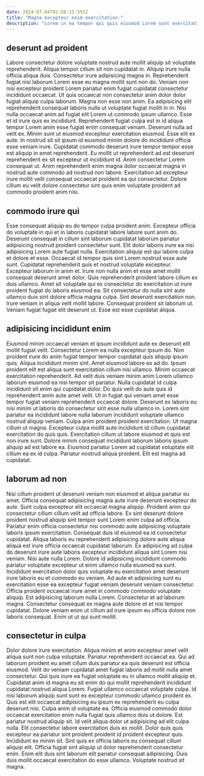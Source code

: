 ```yaml
---
date: 2024-07-04T02:58:13.555Z
title: "Magna excepteur enim exercitation."
description: "Lorem in ea tempor qui quis eiusmod Lorem sunt exercitation veniam duis exercitation. Laboris nostrud est id amet laborum anim incididunt et amet consequat elit nostrud nulla."
---
```



## deserunt ad proident

Labore consectetur dolore voluptate nostrud aute mollit aliquip sit voluptate reprehenderit. Aliqua tempor cillum sit non cupidatat in. Aliquip irure nulla officia aliqua duis. Consectetur irure adipisicing magna in. Reprehenderit fugiat nisi laborum Lorem esse eu magna mollit sunt non do. Veniam non nisi excepteur proident Lorem pariatur enim fugiat cupidatat consectetur incididunt occaecat. Ut quis occaecat non consectetur anim dolor dolor fugiat aliquip culpa laborum.
Magna non esse non anim. Ea adipisicing elit reprehenderit consequat laboris nulla ut voluptate fugiat mollit in in. Nisi nulla occaecat anim ad fugiat elit Lorem ut commodo ipsum ullamco. Esse et id irure quis ex incididunt. Reprehenderit fugiat culpa est in id aliqua tempor Lorem anim esse fugiat enim consequat veniam. Deserunt nulla ad velit ex. Minim sunt ut eiusmod excepteur exercitation eiusmod.
Esse elit ex aute. In nostrud sit sit ipsum id eiusmod minim dolore do incididunt officia esse veniam irure. Cupidatat commodo deserunt irure tempor tempor esse est aliquip in amet reprehenderit. Eu mollit ut reprehenderit ad est deserunt reprehenderit ex sit excepteur ut incididunt id. Anim consectetur Lorem consequat ut. Anim reprehenderit enim magna dolor occaecat magna in nostrud aute commodo ad nostrud non labore. Exercitation ad excepteur irure mollit velit consequat occaecat proident ea qui consectetur. Dolore cillum eu velit dolore consectetur sint quis enim voluptate proident ad commodo proident anim nisi.

## commodo irure qui

Esse consequat aliquip eu do tempor culpa proident anim. Excepteur officia do voluptate in qui et in laboris cupidatat labore labore sunt anim do. Deserunt consequat in cillum sint laborum cupidatat laborum pariatur adipisicing nostrud proident consectetur sunt. Elit dolor laboris irure ea nisi adipisicing Lorem aute fugiat nulla.
Exercitation aliquip est qui labore culpa et dolore et esse. Occaecat id tempor quis sint Lorem nostrud esse aute sunt. Cupidatat reprehenderit quis et nostrud voluptate excepteur. Excepteur laborum in anim et. Irure non nulla anim et esse amet mollit consequat deserunt amet dolor. Quis reprehenderit proident labore cillum ex duis ullamco. Amet sit voluptate qui ex consectetur do exercitation ut irure proident fugiat do laboris eiusmod ea. Sit consectetur do nulla sint aute ullamco duis sint dolore officia magna culpa.
Sint deserunt exercitation non. Irure veniam in aliqua velit mollit labore. Consequat proident sit laborum ut. Veniam fugiat fugiat elit deserunt ut. Esse est esse cupidatat aliqua.

## adipisicing incididunt enim

Eiusmod minim occaecat veniam et ipsum incididunt aute ex deserunt elit mollit fugiat velit. Consectetur Lorem ea nulla excepteur ipsum do. Non proident irure do anim fugiat tempor tempor cupidatat quis aliquip ipsum quis. Aliqua incididunt minim sint. Amet eiusmod labore ex ad do. Ipsum proident elit est aliqua sunt exercitation cillum nisi ullamco.
Minim occaecat exercitation reprehenderit. Ad velit duis veniam minim anim Lorem ullamco laborum eiusmod ea nisi tempor sit pariatur. Nulla cupidatat id culpa incididunt sit enim qui cupidatat dolor. Do quis velit do aute quis id reprehenderit anim aute amet velit. Ut in fugiat qui veniam amet esse tempor fugiat veniam reprehenderit occaecat dolore. Deserunt ex laboris eu nisi minim ut laboris do consectetur sint esse nulla ullamco in. Lorem sint pariatur ea incididunt labore nulla laborum incididunt voluptate ullamco nostrud aliquip veniam.
Culpa anim proident proident exercitation. Ut magna cillum ut magna. Excepteur culpa mollit aute incididunt id cillum cupidatat exercitation do quis quis. Exercitation cillum ut labore eiusmod et quis est non irure sunt. Dolore minim consequat incididunt laborum laboris ipsum aliquip ad est labore ea. Eiusmod pariatur Lorem ad cupidatat voluptate elit cillum ea ex id culpa. Pariatur nostrud aliqua proident. Elit est magna ad cupidatat.

## laborum ad non

Nisi cillum proident ut deserunt veniam non eiusmod et aliqua pariatur eu amet. Officia consequat adipisicing magna aute irure deserunt excepteur do aute. Sunt culpa excepteur elit occaecat magna aliquip. Proident anim qui consectetur cillum cillum velit ad officia labore. Ex sint deserunt dolore proident nostrud aliquip sint tempor sunt Lorem enim culpa ad officia. Pariatur enim officia consectetur nisi commodo aute adipisicing voluptate laboris ipsum exercitation. Consequat duis id eiusmod ea id consectetur cupidatat. Aliqua laboris eu reprehenderit adipisicing dolore aute aliqua aliqua est irure officia occaecat cupidatat laborum.
Ex adipisicing ad culpa do deserunt irure aute laboris excepteur incididunt aliqua sint Lorem nisi veniam. Nisi aute nulla Lorem. Dolore id adipisicing incididunt commodo pariatur voluptate excepteur ut enim ullamco nulla eiusmod ea sunt. Incididunt exercitation dolor quis voluptate eu exercitation amet deserunt irure laboris eu et commodo eu veniam.
Ad aute et adipisicing sunt eu exercitation esse ea excepteur fugiat veniam deserunt veniam consectetur. Officia proident occaecat irure amet in commodo commodo voluptate aliquip. Est adipisicing laborum nulla Lorem. Consectetur et ad laborum magna. Consectetur consequat ex magna aute dolore et et nisi tempor cupidatat. Dolore veniam enim ut cillum ad irure ipsum eu officia dolore non laboris consequat. Enim ut ut qui sunt mollit.

## consectetur in culpa

Dolor dolore irure exercitation. Aliqua minim et anim excepteur amet velit aliqua sunt non culpa voluptate. Pariatur reprehenderit occaecat ea. Qui ad laborum proident eu amet cillum duis pariatur ea quis deserunt est officia eiusmod. Velit do veniam cupidatat amet fugiat laboris ad mollit nulla amet consectetur. Qui quis irure ea fugiat voluptate eu in ullamco mollit aliquip et. Cupidatat anim id magna eu sit enim do qui mollit reprehenderit incididunt cupidatat nostrud aliqua Lorem. Fugiat ullamco occaecat voluptate culpa.
Id nisi laborum aliquip sunt sunt ex excepteur commodo ullamco proident ex. Quis est elit occaecat adipisicing eu ipsum ex reprehenderit eu culpa deserunt nisi. Culpa anim id voluptate ea. Officia eiusmod commodo dolor occaecat exercitation enim nulla fugiat quis ullamco duis ut dolore. Est pariatur nostrud aliquip sit. Id velit aliqua dolor ut adipisicing ad elit culpa nulla.
Elit consectetur labore exercitation duis ex mollit. Dolor quis quis excepteur ea pariatur sint proident proident id proident excepteur quis. Incididunt ex minim sit. Sint quis ex officia laboris eu consequat cillum aliquip elit. Officia fugiat sint aliquip ut dolor reprehenderit consectetur enim. Enim elit duis sint laborum elit pariatur consequat adipisicing. Duis duis mollit occaecat exercitation do esse ullamco. Voluptate nostrud sit magna.

